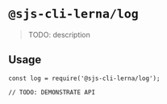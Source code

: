 # `@sjs-cli-lerna/log`

> TODO: description

## Usage

```
const log = require('@sjs-cli-lerna/log');

// TODO: DEMONSTRATE API
```
